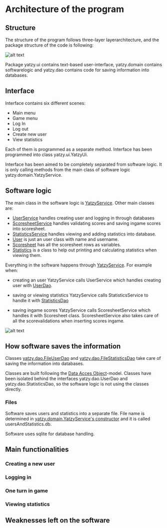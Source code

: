 # Architecture of the program

## Structure

The structure of the program follows three-layer layerarchitecture, and the package structure of the code is following:

![alt text](https://raw.githubusercontent.com/johyry/otm-harjoitustyo/master/Documentation/pictures/packageDiagram.png)

Package yatzy.ui contains text-based user-interface, yatzy.domain contains softwarelogic and yatzy.dao contains code for saving information into databases.

## Interface

Interface contains six different scenes:

- Main menu
- Game menu
- Log In
- Log out
- Create new user
- View statistics

Each of them is programmed as a separate method. Interface has been programmed into class yatzy.ui.YatzyUi.

Interface has been aimed to be completely separated from software logic. It is only calling methods from the main class of software logic yatzy.domain.YatzyService.




## Software logic

The main class in the software logic is [YatzyService](https://github.com/johyry/otm-harjoitustyo/blob/master/Yatzy/src/main/java/yatzy/domain/YatzyService.java). Other main classes are:

- [UserService](https://github.com/johyry/otm-harjoitustyo/blob/master/Yatzy/src/main/java/yatzy/domain/UserService.java) handles creating user and logging in through databases
- [ScoresheetService](https://github.com/johyry/otm-harjoitustyo/blob/master/Yatzy/src/main/java/yatzy/domain/ScoreSheetService.java) handles validating scores and saving ingame scores into scoresheet.
- [StatisticsService](https://github.com/johyry/otm-harjoitustyo/blob/master/Yatzy/src/main/java/yatzy/domain/StatisticsService.java) handles viewing and adding statistics into database.
- [User](https://github.com/johyry/otm-harjoitustyo/blob/master/Yatzy/src/main/java/yatzy/domain/User.java) is just an user class with name and username.
- [Scoresheet](https://github.com/johyry/otm-harjoitustyo/blob/master/Yatzy/src/main/java/yatzy/domain/Scoresheet.java) has all the scoresheet rows as variables.
- [Statistics](https://github.com/johyry/otm-harjoitustyo/blob/master/Yatzy/src/main/java/yatzy/domain/Statistics.java) is a class to help out printing and calculating statistics when viewing them.

Everything in the software happens through [YatzyService](https://github.com/johyry/otm-harjoitustyo/blob/master/Yatzy/src/main/java/yatzy/domain/YatzyService.java). For example when:

- creating an user YatzyService calls UserService which handles creating user with [UserDao](https://github.com/johyry/otm-harjoitustyo/blob/master/Yatzy/src/main/java/yatzy/dao/UserDao.java).

- saving or viewing statistics YatzyService calls StatisticsService to handle it with [StatisticsDao](https://github.com/johyry/otm-harjoitustyo/blob/master/Yatzy/src/main/java/yatzy/dao/StatisticsDao.java)

- saving ingame scores YatzyService calls ScoresheetService which handles it with Scoresheet class. ScoresheetService also takes care of all the scorevalidations when inserting scores ingame.


![alt text](https://raw.githubusercontent.com/johyry/otm-harjoitustyo/master/Documentation/pictures/class_packageDiagram.png)

## How software saves the information

Classes [yatzy.dao.FileUserDao](https://github.com/johyry/otm-harjoitustyo/blob/master/Yatzy/src/main/java/yatzy/dao/FileUserDao.java) and [yatzy.dao.FileStatisticsDao](https://github.com/johyry/otm-harjoitustyo/blob/master/Yatzy/src/main/java/yatzy/dao/FileStatisticsDao.java) take care of saving the information into databases. 

Classes are built following the [Data Acces Object](https://en.wikipedia.org/wiki/Data_access_object)-model. Classes have been isolated behind the interfaces yatzy.dao.UserDao and yatzy.dao.StatisticsDao, so the software logic is not using the classes directly.

### Files

Software saves users and statistics into a separate file. File name is determined in [yatzy.domain.YatzyService's constructor](https://github.com/johyry/otm-harjoitustyo/blob/master/Yatzy/src/main/java/yatzy/domain/YatzyService.java#L21) and it is called usersAndStatistics.db.

Software uses sqlite for database handling.



## Main functionalities

### Creating a new user

### Logging in

### One turn in game

### Viewing statistics




## Weaknesses left on the software






